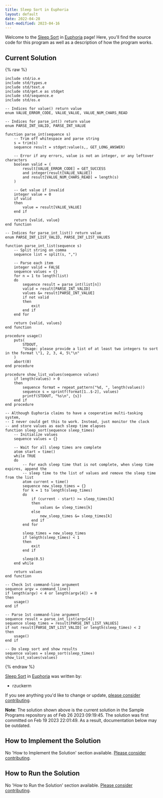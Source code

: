 ```yaml
---
title: Sleep Sort in Euphoria
layout: default
date: 2022-04-28
last-modified: 2023-04-16
---
```


Welcome to the [Sleep Sort](https://sampleprograms.io/projects/sleep-sort) in [Euphoria](https://sampleprograms.io/languages/euphoria) page! Here, you'll find the source code for this program as well as a description of how the program works.

## Current Solution

{% raw %}

```euphoria
include std/io.e
include std/types.e
include std/text.e
include std/get.e as stdget
include std/sequence.e
include std/os.e

-- Indices for value() return value
enum VALUE_ERROR_CODE, VALUE_VALUE, VALUE_NUM_CHARS_READ

-- Indices for parse_int() return value
enum PARSE_INT_VALID, PARSE_INT_VALUE

function parse_int(sequence s)
    -- Trim off whitespace and parse string
    s = trim(s)
    sequence result = stdget:value(s,, GET_LONG_ANSWER)

    -- Error if any errors, value is not an integer, or any leftover characters
    boolean valid = (
        result[VALUE_ERROR_CODE] = GET_SUCCESS
        and integer(result[VALUE_VALUE])
        and result[VALUE_NUM_CHARS_READ] = length(s)
    )

    -- Get value if invalid
    integer value = 0
    if valid
    then
        value = result[VALUE_VALUE]
    end if

    return {valid, value}
end function

-- Indices for parse_int_list() return value
enum PARSE_INT_LIST_VALID, PARSE_INT_LIST_VALUES

function parse_int_list(sequence s)
    -- Split string on comma
    sequence list = split(s, ",")

    -- Parse each item
    integer valid = FALSE
    sequence values = {}
    for n = 1 to length(list)
    do
        sequence result = parse_int(list[n])
        valid = result[PARSE_INT_VALID]
        values &= result[PARSE_INT_VALUE]
        if not valid
        then
            exit
        end if
    end for

    return {valid, values}
end function

procedure usage()
    puts(
        STDOUT, 
        "Usage: please provide a list of at least two integers to sort in the format \"1, 2, 3, 4, 5\"\n"
    )
    abort(0)
end procedure

procedure show_list_values(sequence values)
    if length(values) > 0
    then
        sequence format = repeat_pattern("%d, ", length(values))
        sequence s = sprintf(format[1..$-2], values)
        printf(STDOUT, "%s\n", {s})
    end if
end procedure

-- Although Euphoria claims to have a cooperative multi-tasking system,
-- I never could get this to work. Instead, just monitor the clock
-- and store values as each sleep time elapses
function sleep_sort(sequence sleep_times)
    -- Initialize values
    sequence values = {}

    -- Wait for all sleep times are complete
    atom start = time()
    while TRUE
    do
        -- For each sleep time that is not complete, when sleep time expires, append the
        -- sleep time to the list of values and remove the sleep time from the list
        atom current = time()
        sequence new_sleep_times = {}
        for k = 1 to length(sleep_times)
        do
            if (current - start) >= sleep_times[k]
            then
                values &= sleep_times[k]
            else
                new_sleep_times &= sleep_times[k]
            end if
        end for

        sleep_times = new_sleep_times
        if length(sleep_times) < 1
        then
            exit
        end if

        sleep(0.5)
    end while

    return values
end function

-- Check 1st command-line argument
sequence argv = command_line()
if length(argv) < 4 or length(argv[4]) = 0
then
    usage()
end if

-- Parse 1st command-line argument
sequence result = parse_int_list(argv[4])
sequence sleep_times = result[PARSE_INT_LIST_VALUES]
if not result[PARSE_INT_LIST_VALID] or length(sleep_times) < 2
then
    usage()
end if

-- Do sleep sort and show results
sequence values = sleep_sort(sleep_times)
show_list_values(values)
```

{% endraw %}

[Sleep Sort](https://sampleprograms.io/projects/sleep-sort) in [Euphoria](https://sampleprograms.io/languages/euphoria) was written by:

- rzuckerm

If you see anything you'd like to change or update, [please consider contributing](https://github.com/TheRenegadeCoder/sample-programs).

**Note**: The solution shown above is the current solution in the Sample Programs repository as of Feb 26 2023 09:19:45. The solution was first committed on Feb 19 2023 22:01:49. As a result, documentation below may be outdated.

## How to Implement the Solution

No 'How to Implement the Solution' section available. [Please consider contributing](https://github.com/TheRenegadeCoder/sample-programs-website).

## How to Run the Solution

No 'How to Run the Solution' section available. [Please consider contributing](https://github.com/TheRenegadeCoder/sample-programs-website).